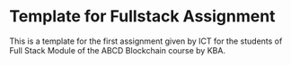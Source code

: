 # Template for Fullstack Assignment
This is a template for the first assignment given by ICT for the students of Full Stack Module of the ABCD Blockchain course by KBA.
